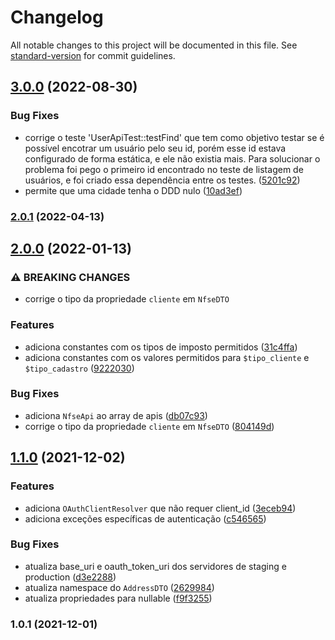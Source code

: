 # Changelog

All notable changes to this project will be documented in this file. See [standard-version](https://github.com/conventional-changelog/standard-version) for commit guidelines.

## [3.0.0](https://github.com/jetimob/notafacil-sdk-php-laravel/compare/v2.0.1...v3.0.0) (2022-08-30)


### Bug Fixes

* corrige o teste 'UserApiTest::testFind'  que tem como objetivo testar se é possível encotrar um usuário pelo seu id, porém esse id estava configurado de forma estática, e ele não existia mais. Para solucionar o problema foi pego o primeiro id encontrado no teste de listagem de usuários, e foi criado essa dependência entre os testes. ([5201c92](https://github.com/jetimob/notafacil-sdk-php-laravel/commit/5201c92a9d7d573ea3287d93f250e996b46c31aa))
* permite que uma cidade tenha o DDD nulo ([10ad3ef](https://github.com/jetimob/notafacil-sdk-php-laravel/commit/10ad3efbf90f56fb776ea8644e6b51a7203c44d8))

### [2.0.1](https://github.com/jetimob/notafacil-sdk-php-laravel/compare/v2.0.0...v2.0.1) (2022-04-13)

## [2.0.0](https://github.com/jetimob/notafacil-sdk-php-laravel/compare/v1.1.0...v2.0.0) (2022-01-13)


### ⚠ BREAKING CHANGES

* corrige o tipo da propriedade `cliente` em `NfseDTO`

### Features

* adiciona constantes com os tipos de imposto permitidos ([31c4ffa](https://github.com/jetimob/notafacil-sdk-php-laravel/commit/31c4ffa2ce28ec5edaf8cebf818fc4bba13cee6e))
* adiciona constantes com os valores permitidos para `$tipo_cliente` e `$tipo_cadastro` ([9222030](https://github.com/jetimob/notafacil-sdk-php-laravel/commit/92220304f20d2dfa786960d95dfc90f7414d99ee))


### Bug Fixes

* adiciona `NfseApi` ao array de apis ([db07c93](https://github.com/jetimob/notafacil-sdk-php-laravel/commit/db07c93a73ac9498a532536e792aec2eeadffbdb))
* corrige o tipo da propriedade `cliente` em `NfseDTO` ([804149d](https://github.com/jetimob/notafacil-sdk-php-laravel/commit/804149d26a52ab92e53e9b8c27a0a32772c99b3f))

## [1.1.0](https://github.com/jetimob/notafacil-sdk-php-laravel/compare/v1.0.1...v1.1.0) (2021-12-02)


### Features

* adiciona `OAuthClientResolver` que não requer client_id ([3eceb94](https://github.com/jetimob/notafacil-sdk-php-laravel/commit/3eceb94eda9851930b394cf61ce1483cddf3910b))
* adiciona exceções específicas de autenticação ([c546565](https://github.com/jetimob/notafacil-sdk-php-laravel/commit/c546565719228c46ee59b098f3890e23242faa63))


### Bug Fixes

* atualiza base_uri e oauth_token_uri dos servidores de staging e production ([d3e2288](https://github.com/jetimob/notafacil-sdk-php-laravel/commit/d3e228814a0db5038fd1142d51606ced7ae412ad))
* atualiza namespace do `AddressDTO` ([2629984](https://github.com/jetimob/notafacil-sdk-php-laravel/commit/262998408d06656c46317ff9de64a5a49536166a))
* atualiza propriedades para nullable ([f9f3255](https://github.com/jetimob/notafacil-sdk-php-laravel/commit/f9f3255d75e8540a8327663ec250eb7ce905b07d))

### 1.0.1 (2021-12-01)
